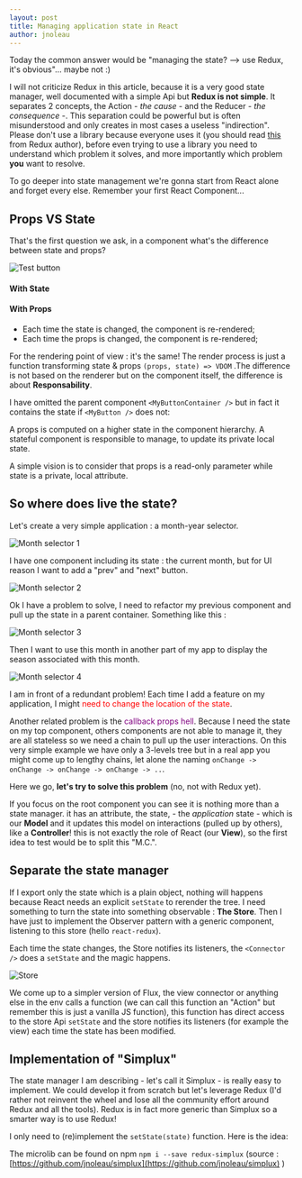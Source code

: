 ```yaml
---
layout: post
title: Managing application state in React
author: jnoleau
---
```


Today the common answer would be "managing the state? --> use Redux, it's obvious"... maybe not :)

I will not criticize Redux in this article, because it is a very good state manager, well documented with a simple Api but **Redux is not simple**. It separates 2 concepts, the Action - *the cause* - and the Reducer - *the consequence* -. This separation could be powerful but is often misunderstood and only creates in most cases a useless "indirection". Please don't use a library because everyone uses it (you should read [this](https://medium.com/@dan_abramov/you-might-not-need-redux-be46360cf367) from Redux author), before even trying to use a library you need to understand which problem it solves, and more importantly which problem **you** want to resolve.

To go deeper into state management we're gonna start from React alone and forget every else. Remember your first React Component...

## Props VS State

That's the first question we ask, in a component what's the difference between state and props?

![Test button](/cocoweet/images/article/state_managing/button.gif)

#### With State

<script src="https://gist.github.com/jnoleau/f332c869ba5986127930f6d4c8176854.js"></script>

#### With Props

<script src="https://gist.github.com/jnoleau/0305b5431e0ea84dc3a385cc64cd8898.js"></script>

* Each time the state is changed, the component is re-rendered;
* Each time the props is changed, the component is re-rendered;

For the rendering point of view : it's the same! The render process is just a function transforming state & props `(props, state) => VDOM` .The difference is not based on the renderer but on the component itself, the difference is about **Responsability**.

I have omitted the parent component `<MyButtonContainer />` but in fact it contains the state if `<MyButton />` does not:

<script src="https://gist.github.com/jnoleau/ecb838a4852eaaa8f04d7971eb576ccf.js"></script>

A props is computed on a higher state in the component hierarchy. A stateful component is responsible to manage, to update its private local state.

A simple vision is to consider that props is a read-only parameter while state is a private, local attribute.

## So where does live the state?

Let's create a very simple application : a month-year selector.

![Month selector 1](/cocoweet/images/article/state_managing/ms_1.png)

I have one component including its state : the current month, but for UI reason I want to add a "prev" and "next" button.

![Month selector 2](/cocoweet/images/article/state_managing/ms_2.png)

Ok I have a problem to solve, I need to refactor my previous component and pull up the state in a parent container. Something like this :

![Month selector 3](/cocoweet/images/article/state_managing/ms_3.png)

Then I want to use this month in another part of my app to display the season associated with this month.

![Month selector 4](/cocoweet/images/article/state_managing/ms_4.png)

I am in front of a redundant problem! Each time I add a feature on my application, I might <span style="color:red;">need to change the location of the state</span>.

Another related problem is the <span style="color:purple;">callback props hell</span>. Because I need the state on my top component, others components are not able to manage it, they are all stateless so we need a chain to pull up the user interactions. On this very simple example we have only a 3-levels tree but in a real app you might come up to lengthy chains, let alone the naming `onChange -> onChange -> onChange -> onChange -> ..`.

Here we go, **let's try to solve this problem** (no, not with Redux yet).

If you focus on the root component you can see it is nothing more than a state manager. it has an attribute, the state, - the *application* state - which is our **Model** and it updates this model on interactions (pulled up by others), like a **Controller**! this is not exactly the role of React (our **View**), so the first idea to test would be to split this "M.C.".

## Separate the state manager

If I export only the state which is a plain object, nothing will happens because React needs an explicit `setState` to rerender the tree. I need something to turn the state into something observable : **The Store**. Then I have just to implement the Observer pattern with a generic component, listening to this store (hello `react-redux`).

Each time the state changes, the Store notifies its listeners, the `<Connector />` does a `setState` and the magic happens.

![Store](/cocoweet/images/article/state_managing/store.png)

We come up to a simpler version of Flux, the view connector or anything else in the env calls a function (we can call this function an "Action" but remember this is just a vanilla JS function), this function has direct access to the store Api `setState` and the store notifies its listeners (for example the view) each time the state has been modified.

## Implementation of "Simplux"

The state manager I am describing - let's call it Simplux - is really easy to implement. We could develop it from scratch but let's leverage Redux (I'd rather not reinvent the wheel and lose all the community effort around Redux and all the tools). Redux is in fact more generic than Simplux so a smarter way is to use Redux!

I only need to (re)implement the `setState(state)` function. Here is the idea:

<script src="https://gist.github.com/jnoleau/f425d978f9dac67254dbc2d83577cfff.js"></script>

The microlib can be found on npm `npm i --save redux-simplux` (source : [https://github.com/jnoleau/simplux](https://github.com/jnoleau/simplux) )
